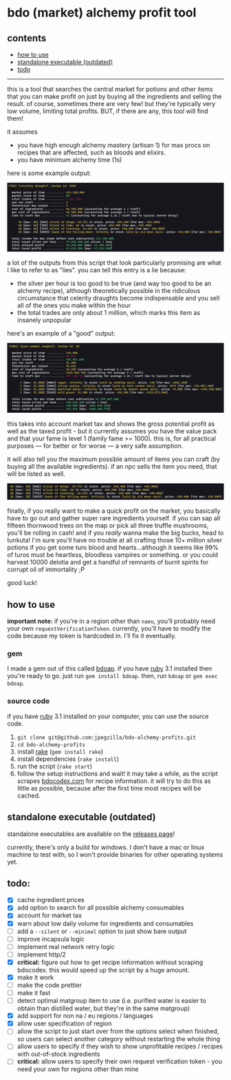 # bdo (market) alchemy profit tool

## contents
- [how to use](#how-to-use)
- [standalone executable (outdated)](#standalone-executable-outdated)
- [todo](#todo)

---

this is a tool that searches the central market for potions and other items that you can make profit on just by buying all the ingredients and selling the result. of course, sometimes there are very few! but they're typically very low volume, limiting total profits. BUT, if there are any, this tool will find them!

it assumes
- you have high enough alchemy mastery (artisan 1) for max procs on recipes that are affected, such as bloods and elixirs.
- you have minimum alchemy time (1s)

here is some example output:

![an example readout from the script](screenshots/example_one.png)

a lot of the outputs from this script that look particularly promising are what I like to refer to as "lies". you can tell this entry is a lie because:
- the silver per hour is too good to be true (and way too good to be an alchemy recipe), although theoretically possible in the ridiculous circumstance that celerity draughts become indispensable and you sell all of the ones you make within the hour
- the total trades are only about 1 million, which marks this item as insanely unpopular

here's an example of a "good" output:

![an example promising readout from the script](screenshots/example_two.png)

this takes into account market tax and shows the gross potential profit as well as the taxed profit - but it currently assumes you have the value pack and that your fame is level 1 (family fame >= 1000). this is, for all practical purposes &mdash; for better or for worse &mdash; a very safe assumption.

it will also tell you the maximum possible amount of items you can craft (by buying all the available ingredients). if an npc sells the item you need, that will be listed as well.

![an example listing some ingredients sold by npcs.](screenshots/example_three.png)

finally, if you really want to make a quick profit on the market, you basically have to go out and gather super rare ingredients yourself. if you can sap all fifteen thornwood trees on the map or pick all three truffle mushrooms, you'll be rolling in cash! and if you _really_ wanna make the big bucks, head to tunkuta! I'm sure you'll have no trouble at all crafting those 10+ million silver potions if you get some turo blood and hearts...although it seems like 99% of turos must be heartless, bloodless vampires or something. or you could harvest 10000 delotia and get a handful of remnants of burnt spirits for corrupt oil of immortality ;P

good luck!

## how to use

**important note:** if you're in a region other than `naeu`, you'll probably need your own `requestVerificationToken`. currently, you'll have to modify the code because my token is hardcoded in. I'll fix it eventually.

### gem

I made a gem out of this called [bdoap](https://rubygems.org/gems/bdoap). if you have [ruby](https://www.ruby-lang.org/en/) 3.1 installed then you're ready to go. just run `gem install bdoap`. then, run `bdoap` or `gem exec bdoap`.

### source code

if you have [ruby](https://www.ruby-lang.org/en/) 3.1 installed on your computer, you can use the source code.

1.  `git clone git@github.com:jpegzilla/bdo-alchemy-profits.git`
1.  `cd bdo-alchemy-profits`
1.  install [rake](https://ruby.github.io/rake/) (`gem install rake`)
1.  install dependencies (`rake install`)
1.  run the script (`rake start`)
1.  follow the setup instructions and wait! it may take a while, as the script scrapes [bdocodex.com](https://bdocodex.com/us/) for recipe information. it will try to do this as little as possible, because after the first time most recipes will be cached.

## standalone executable (outdated)

standalone executables are available on the [releases page](https://github.com/jpegzilla/bdo-alchemy-profits/releases)!

currently, there's only a build for windows. I don't have a mac or linux machine to test with, so I won't provide binaries for other operating systems yet.

## todo:

-   [x] cache ingredient prices
-   [x] add option to search for all possible alchemy consumables
-   [x] account for market tax
-   [x] warn about low daily volume for ingredients and consumables
-   [ ] add a `--silent` or `--minimal` option to just show bare output
-   [ ] improve incapsula logic
-   [ ] implement real network retry logic
-   [ ] implement http/2
-   [x] **critical:** figure out how to get recipe information without scraping bdocodex. this would speed up the script by a huge amount.
-   [x] make it work
-   [ ] make the code prettier
-   [ ] make it fast
-   [ ] detect optimal matgroup item to use (i.e. purified water is easier to obtain than distilled water, but they're in the same matgroup)
-   [x] add support for non na / eu regions / languages
-   [x] allow user specification of region
-   [ ] allow the script to just start over from the options select when finished, so users can select another category without restarting the whole thing
-   [ ] allow users to specify if they wish to show unprofitable recipes / recipes with out-of-stock ingredients
-   [ ] **critical:** allow users to specify their own request verification token - you need your own for regions other than mine
